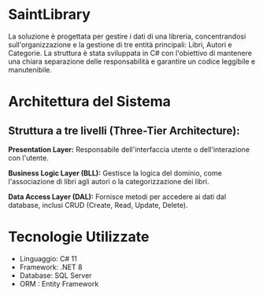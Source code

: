 # SaintLibrary

La soluzione è progettata per gestire i dati di una libreria, concentrandosi sull'organizzazione e la gestione di tre entità principali: Libri, Autori e Categorie.
La struttura è stata sviluppata in C# con l'obiettivo di mantenere una chiara separazione delle responsabilità e garantire un codice leggibile e manutenibile.

# Architettura del Sistema

## Struttura a tre livelli (Three-Tier Architecture):

**Presentation Layer:**
Responsabile dell'interfaccia utente o dell'interazione con l'utente.

**Business Logic Layer (BLL):** 
Gestisce la logica del dominio, come l'associazione di libri agli autori o la categorizzazione dei libri.

**Data Access Layer (DAL):** 
Fornisce metodi per accedere ai dati dal database, inclusi CRUD (Create, Read, Update, Delete).


# Tecnologie Utilizzate

- Linguaggio: C# 11
- Framework: .NET 8
- Database: SQL Server 
- ORM : Entity Framework
